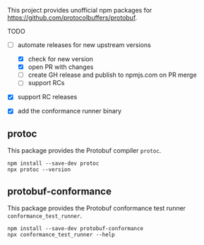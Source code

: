 This project provides unofficial npm packages for https://github.com/protocolbuffers/protobuf.

TODO
- [ ] automate releases for new upstream versions
  - [x] check for new version
  - [x] open PR with changes
  - [ ] create GH release and publish to npmjs.com on PR merge
  - [ ] support RCs
- [x] support RC releases
- [x] add the conformance runner binary


## protoc

This package provides the Protobuf compiler `protoc`.

```shell script
npm install --save-dev protoc
npx protoc --version 
```

## protobuf-conformance

This package provides the Protobuf conformance test runner `conformance_test_runner`.

```shell script
npm install --save-dev protobuf-conformance
npx conformance_test_runner --help 
```

